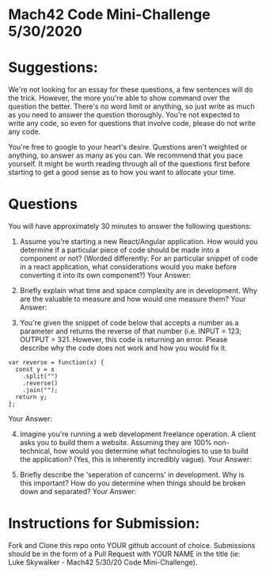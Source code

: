 # Mach42 Code Mini-Challenge 5/30/2020

# Suggestions:
We're not looking for an essay for these questions, a few sentences will do the trick. However, the more you're able to show command over the question the better. There's no word limit or anything, so just write as much as you need to answer the question thoroughly. You're not expected to write any code, so even for questions that involve code, please do not write any code. 

You're free to google to your heart's desire. Questions aren't weighted or anything, so answer as many as you can. We recommend that you pace yourself. It might be worth reading through all of the questions first before starting to get a good sense as to how you want to allocate your time. 


# Questions
You will have approximately 30 minutes to answer the following questions:

1. Assume you're starting a new React/Angular application. How would you determine if a particular piece of code should be made into a component or not? (Worded differently: For an particular snippet of code in a react application, what considerations would you make before converting it into its own component?)
Your Answer:

2. Briefly explain what time and space complexity are in development. Why are the valuable to measure and how would one measure them?
Your Answer:

3. You're given the snippet of code below that accepts a number as a parameter and returns the reverse of that number (i.e. INPUT = 123; OUTPUT = 321. However, this code is returning an error. Please describe why the code does not work and how you would fix it. 
```
var reverse = function(x) {
  const y = x
    .split("")
    .reverse()
    .join("");
  return y;
};
```
Your Answer:

4. Imagine you're running a web development freelance operation. A client asks you to build them a website. Assuming they are 100% non-technical, how would you determine what technologies to use to build the application? (Yes, this is inherently incredibly vague).
Your Answer:

5. Briefly describe the 'seperation of concerns' in development. Why is this important? How do you determine when things should be broken down and separated?
Your Answer: 

# Instructions for Submission:
Fork and Clone this repo onto YOUR github account of choice.
Submissions should be in the form of a Pull Request with YOUR NAME in the title (ie: Luke Skywalker - Mach42 5/30/20 Code Mini-Challenge).

